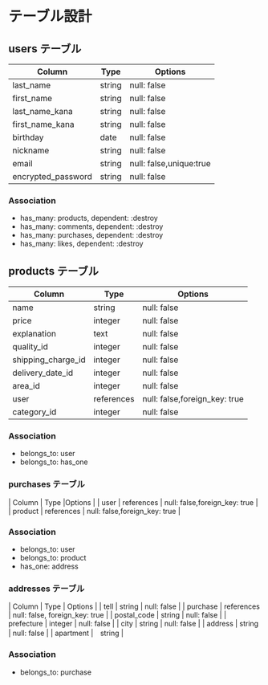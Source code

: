 # テーブル設計

## users テーブル

| Column   | Type   | Options     |
| -------- | ------ | ----------- |
| last_name     | string | null: false |
| first_name    | string | null: false |
| last_name_kana | string | null: false |
| first_name_kana | string | null: false |
| birthday | date | null: false |
| nickname | string | null: false |
| email | string | null: false,unique:true |
| encrypted_password | string | null: false |



### Association

- has_many: products, dependent: :destroy
- has_many: comments, dependent: :destroy
- has_many: purchases, dependent: :destroy
- has_many: likes, dependent: :destroy


## products テーブル

| Column | Type   | Options     |
| ------ | ------ | ----------- |
| name   | string | null: false |
| price  | integer | null: false |
| explanation | text | null: false |
| quality_id | integer | null: false |
| shipping_charge_id | integer | null: false |
| delivery_date_id | integer | null: false |
| area_id   | integer | null: false |
| user | references | null: false,foreign_key: true |
| category_id | integer | null: false |



### Association

- belongs_to: user
- belongs_to: has_one







### purchases テーブル

| Column	| Type	|Options                                   |
| user	| references	| null: false,foreign_key: true      |
| product |	references	| null: false,foreign_key: true  |

### Association

- belongs_to: user
- belongs_to: product
- has_one: address

### addresses テーブル

| Column	| Type	| Options                                  |
| tell    | string | null: false                             |
| purchase    | references | null: false, foreign_key: true      |
| postal_code | string | null: false                         |
| prefecture | integer | null: false                         |
| city    | string | null: false                             |
| address | string | null: false                             |
| apartment |　string                                        |
### Association

- belongs_to: purchase



